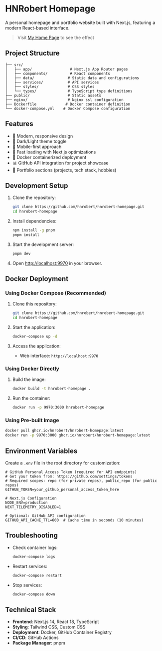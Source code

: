 # HNRobert Homepage

A personal homepage and portfolio website built with Next.js, featuring a modern React-based interface.

> Visit [My Home Page](https://hnrobert.space) to see the effect

## Project Structure

```text
├── src/
│   ├── app/                 # Next.js App Router pages
│   ├── components/          # React components
│   ├── data/               # Static data and configurations
│   ├── services/           # API services
│   ├── styles/             # CSS styles
│   └── types/              # TypeScript type definitions
├── public/                 # Static assets
├── nginx/                  # Nginx ssl configuration
├── Dockerfile             # Docker container definition
└── docker-compose.yml    # Docker Compose configuration
```

## Features

- 🎨 Modern, responsive design
- 🌙 Dark/Light theme toggle
- 📱 Mobile-first approach
- 🚀 Fast loading with Next.js optimizations
- 🐳 Docker containerized deployment
- 📊 GitHub API integration for project showcase
- 💼 Portfolio sections (projects, tech stack, hobbies)

## Development Setup

1. Clone the repository:

   ```bash
   git clone https://github.com/hnrobert/hnrobert-homepage.git
   cd hnrobert-homepage
   ```

2. Install dependencies:

   ```bash
   npm install -g pnpm
   pnpm install
   ```

3. Start the development server:

   ```bash
   pnpm dev
   ```

4. Open [http://localhost:9970](http://localhost:9970) in your browser.

## Docker Deployment

### Using Docker Compose (Recommended)

1. Clone this repository:

   ```bash
   git clone https://github.com/hnrobert/hnrobert-homepage.git
   cd hnrobert-homepage
   ```

2. Start the application:

   ```bash
   docker-compose up -d
   ```

3. Access the application:
   - Web interface: `http://localhost:9970`

### Using Docker Directly

1. Build the image:

   ```bash
   docker build -t hnrobert-homepage .
   ```

2. Run the container:

   ```bash
   docker run -p 9970:3000 hnrobert-homepage
   ```

### Using Pre-built Image

```bash
docker pull ghcr.io/hnrobert/hnrobert-homepage:latest
docker run -p 9970:3000 ghcr.io/hnrobert/hnrobert-homepage:latest
```

## Environment Variables

Create a `.env` file in the root directory for customization:

```env
# GitHub Personal Access Token (required for API endpoints)
# Get your token from: https://github.com/settings/tokens
# Required scopes: repo (for private repos), public_repo (for public repos)
GITHUB_TOKEN=your_github_personal_access_token_here

# Next.js Configuration
NODE_ENV=production
NEXT_TELEMETRY_DISABLED=1

# Optional: GitHub API configuration
GITHUB_API_CACHE_TTL=600  # Cache time in seconds (10 minutes)
```

## Troubleshooting

- Check container logs:

  ```bash
  docker-compose logs
  ```

- Restart services:

  ```bash
  docker-compose restart
  ```

- Stop services:

  ```bash
  docker-compose down
  ```

## Technical Stack

- **Frontend**: Next.js 14, React 18, TypeScript
- **Styling**: Tailwind CSS, Custom CSS
- **Deployment**: Docker, GitHub Container Registry
- **CI/CD**: GitHub Actions
- **Package Manager**: pnpm
